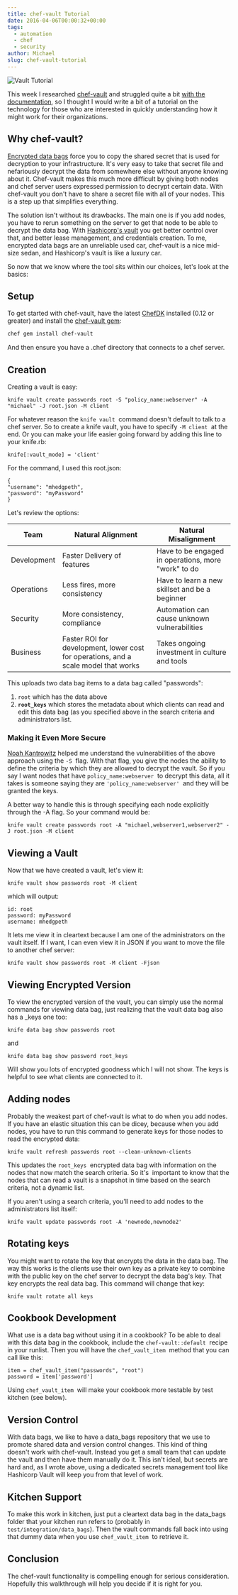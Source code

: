 ```yaml
---
title: chef-vault Tutorial
date: 2016-04-06T00:00:32+00:00
tags:
  - automation
  - chef
  - security
author: Michael
slug: chef-vault-tutorial
---
```

<div class="full-width">
  <img src="/images/feature-chef-vault-tutorial.jpg" alt="Vault Tutorial" />
</div>

This week I researched [chef-vault](https://github.com/chef/chef-vault) and struggled quite a bit [with the documentation](https://docs.chef.io/chef_vault.html), so I thought I would write a bit of a tutorial on the technology for those who are interested in quickly understanding how it might work for their organizations.

## Why chef-vault?

[Encrypted data bags](https://docs.chef.io/data_bags.html#encrypt-a-data-bag-item) force you to copy the shared secret that is used for decryption to your infrastructure. It's very easy to take that secret file and nefariously decrypt the data from somewhere else without anyone knowing about it. Chef-vault makes this much more difficult by giving both nodes and chef server users expressed permission to decrypt certain data. With chef-vault you don't have to share a secret file with all of your nodes. This is a step up that simplifies everything.

The solution isn't without its drawbacks. The main one is if you add nodes, you have to rerun something on the server to get that node to be able to decrypt the data bag. With [Hashicorp's vault](https://www.hashicorp.com/blog/vault.html) you get better control over that, and better lease management, and credentials creation. To me, encrypted data bags are an unreliable used car, chef-vault is a nice mid-size sedan, and Hashicorp's vault is like a luxury car.

So now that we know where the tool sits within our choices, let's look at the basics:

## Setup

To get started with chef-vault, have the latest [ChefDK](https://downloads.chef.io/chef-dk/) installed (0.12 or greater) and install the [chef-vault gem](https://rubygems.org/gems/chef-vault/versions/2.8.0):

```bash
chef gem install chef-vault
```

And then ensure you have a .chef directory that connects to a chef server.

## Creation

Creating a vault is easy:

```
knife vault create passwords root -S "policy_name:webserver" -A "michael" -J root.json -M client
```

For whatever reason the `knife vault`  command doesn't default to talk to a chef server. So to create a knife vault, you have to specify `-M client`  at the end. Or you can make your life easier going forward by adding this line to your knife.rb:

```
knife[:vault_mode] = 'client'
```

For the command, I used this root.json:
  
```
{
"username": "mhedgpeth",
"password": "myPassword"
}
```

Let's review the options:


| Team        | Natural Alignment                                                                   | Natural Misalignment                                |
|-------------|-------------------------------------------------------------------------------------|-----------------------------------------------------|
| Development | Faster Delivery of features                                                         | Have to be engaged in operations, more "work" to do |
| Operations  | Less fires, more consistency                                                        | Have to learn a new skillset and be a beginner      |
| Security    | More consistency, compliance                                                        | Automation can cause unknown vulnerabilities        |
| Business    | Faster ROI for development, lower cost for operations, and a scale model that works | Takes ongoing investment in culture and tools       |

This uploads two data bag items to a data bag called "passwords":

  1. `root` which has the data above
  2. **`root_keys`**  which stores the metadata about which clients can read and edit this data bag (as you specified above in the search criteria and administrators list.

### Making it Even More Secure

[Noah Kantrowitz](https://coderanger.net/) helped me understand the vulnerabilities of the above approach using the `-S`  flag. With that flag, you give the nodes the ability to define the criteria by which they are allowed to decrypt the vault. So if you say I want nodes that have `policy_name:webserver`  to decrypt this data, all it takes is someone saying they are `'policy_name:webserver'`  and they will be granted the keys.

A better way to handle this is through specifying each node explicitly through the -A flag. So your command would be:

```
knife vault create passwords root -A "michael,webserver1,webserver2" -J root.json -M client
```

## Viewing a Vault

Now that we have created a vault, let's view it:

```
knife vault show passwords root -M client
```

which will output:

```
id: root
password: myPassword
username: mhedgpeth
```

It lets me view it in cleartext because I am one of the administrators on the vault itself. If I want, I can even view it in JSON if you want to move the file to another chef server:

```
knife vault show passwords root -M client -Fjson
```

## Viewing Encrypted Version

To view the encrypted version of the vault, you can simply use the normal commands for viewing data bag, just realizing that the vault data bag also has a _keys one too:

```
knife data bag show passwords root
```

and

```
knife data bag show password root_keys
```

Will show you lots of encrypted goodness which I will not show. The keys is helpful to see what clients are connected to it.

## Adding nodes

Probably the weakest part of chef-vault is what to do when you add nodes. If you have an elastic situation this can be dicey, because when you add nodes, you have to run this command to generate keys for those nodes to read the encrypted data:

```
knife vault refresh passwords root --clean-unknown-clients
```

This updates the `root_keys`  encrypted data bag with information on the nodes that now match the search criteria. So it's  important to know that the nodes that can read a vault is a snapshot in time based on the search criteria, not a dynamic list.

If you aren't using a search criteria, you'll need to add nodes to the administrators list itself:

```
knife vault update passwords root -A 'newnode,newnode2'
```

## Rotating keys

You might want to rotate the key that encrypts the data in the data bag. The way this works is the clients use their own key as a private key to combine with the public key on the chef server to decrypt the data bag's key. That key encrypts the real data bag. This command will change that key:

```
knife vault rotate all keys
```

## Cookbook Development

What use is a data bag without using it in a cookbook? To be able to deal with this data bag in the cookbook, include the `chef-vault::default`  recipe in your runlist. Then you will have the `chef_vault_item`  method that you can call like this:

```
item = chef_vault_item("passwords", "root")
password = item['password']
```

Using `chef_vault_item`  will make your cookbook more testable by test kitchen (see below).

## Version Control

With data bags, we like to have a data_bags repository that we use to promote shared data and version control changes. This kind of thing doesn't work with chef-vault. Instead you get a small team that can update the vault and then have them manually do it. This isn't ideal, but secrets are hard and, as I wrote above, using a dedicated secrets management tool like Hashicorp Vault will keep you from that level of work.

## Kitchen Support

To make this work in kitchen, just put a cleartext data bag in the data\_bags folder that your kitchen run refers to (probably in `test/integration/data_bags`). Then the vault commands fall back into using that dummy data when you use `chef_vault_item`  to retrieve it.

## Conclusion

The chef-vault functionality is compelling enough for serious consideration. Hopefully this walkthrough will help you decide if it is right for you.